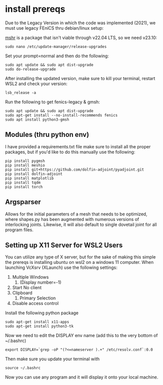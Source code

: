 # install prereqs
Due to the Legacy Version in which the code was implemented (2021), we must use legacy FEniCS thru debian/linux setup:

[mshr](https://bitbucket.org/fenics-project/mshr/src/master/) is a package that isn't viable through v22.04 LTS, so we need v23.10:

```
sudo nano /etc/update-manager/release-upgrades
```

Set your prompt=normal and then do the following:

```
sudo apt update && sudo apt dist-upgrade
sudo do-release-upgrade
```

After installing the updated version, make sure to kill your terminal, restart WSL2 and check your version: 
```
lsb_release -a
```

Run the following to get fenics-legacy & gmsh:
```
sudo apt update && sudo apt dist-upgrade
sudo apt-get install --no-install-recommends fenics
sudo apt install python3-gmsh
```

## Modules (thru python env)
I have provided a requirements.txt file make sure to install all the proper packages, but if you'd like to do this manually use the following:

```
pip install pygmsh
pip install meshio
pip install git+https://github.com/dolfin-adjoint/pyadjoint.git
pip install dolfin-adjoint
pip install matplotlib
pip install tqdm
pip install torch
```

## Argsparser
Allows for the initial parameters of a mesh that needs to be optimized, where shapes.py has been augmented with numerous versions of interlocking joints. Likewise, it will also default to single dovetail joint for all program files.

## Setting up X11 Server for WSL2 Users
You can utilize any type of X server, but for the sake of making this simple the prereqs is installing ubuntu on wsl2 on a windows 11 computer. When launching VcXsrv (XLaunch) use the following settings:

1. Multiple Windows 
    1. (Display number=-1)
2. Start No client
3. Clipboard
    1. Primary Selection
4. Disable access control

Install the following python package
```
sudo apt-get install x11-apps
sudo apt-get install python3-tk
```
Now we need to edit the DISPLAY env name (add this to the very bottom of ~/.bashrc)
```
export DISPLAY=`grep -oP "(?<=nameserver ).+" /etc/resolv.conf`:0.0
```
Then make sure you update your terminal with
```
source ~/.bashrc
```

Now you can use any program and it will display it onto your local machine.

